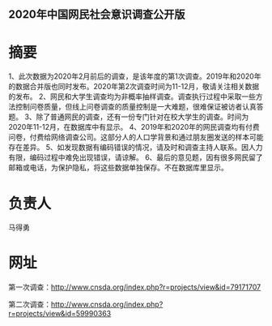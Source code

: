 ## 2020年中国网民社会意识调查公开版

# 摘要

1、此次数据为2020年2月前后的调查，是该年度的第1次调查。2019年和2020年的数据合并版也同时发布。2020年第2次调查时间为11-12月，敬请关注相关数据的发布。 2、网民和大学生调查均为非概率抽样调查。调查执行过程中采取一些方法控制问卷质量，但线上问卷调查的质量控制是一大难题，很难保证被访者认真答题。 3、除了普通网民的调查，还有一份专门针对在校大学生的调查。时间为2020年11-12月，在数据库中有显示。 4、2019年和2020年的网民调查均有付费问卷，付费给网络调查公司。这部分人的人口学背景和通过朋友圈发送的样本可能存在差异。 5、如发现数据有编码错误的情况，请及时和调查主持人联系。因人力有限，编码过程中难免出现错误，请谅解。 6、最后的意见题，因有很多网民留了邮箱或电话，为保护隐私，将这些数据单独保存。不在数据库里显示。

# 负责人

马得勇



# 网址

第一次调查：http://www.cnsda.org/index.php?r=projects/view&id=79171707

第二次调查：http://www.cnsda.org/index.php?r=projects/view&id=59990363

